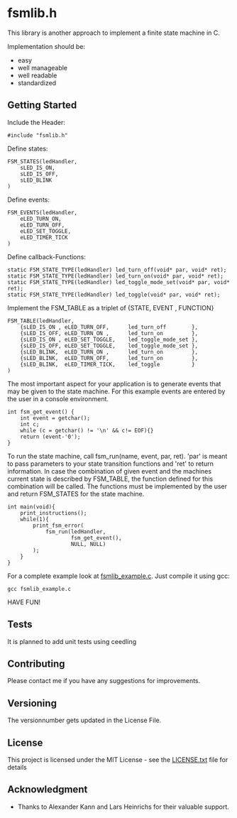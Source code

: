 # fsmlib.h

This library is another approach to implement a finite state machine in C. 

Implementation should be:
 - easy
 - well manageable
 - well readable
 - standardized

## Getting Started

Include the Header:
```
#include "fsmlib.h"
```

Define states:
```
FSM_STATES(ledHandler,
    sLED_IS_ON,
    sLED_IS_OFF,
    sLED_BLINK
)
```

Define events:
```
FSM_EVENTS(ledHandler,
    eLED_TURN_ON,
    eLED_TURN_OFF,
    eLED_SET_TOGGLE,
    eLED_TIMER_TICK
)
```

Define callback-Functions:
```
static FSM_STATE_TYPE(ledHandler) led_turn_off(void* par, void* ret);
static FSM_STATE_TYPE(ledHandler) led_turn_on(void* par, void* ret);
static FSM_STATE_TYPE(ledHandler) led_toggle_mode_set(void* par, void* ret);
static FSM_STATE_TYPE(ledHandler) led_toggle(void* par, void* ret);
```

Implement the FSM_TABLE as a triplet of {STATE, EVENT , FUNCTION}
```
FSM_TABLE(ledHandler,
    {sLED_IS_ON , eLED_TURN_OFF,      led_turn_off        },
    {sLED_IS_OFF, eLED_TURN_ON ,      led_turn_on         },
    {sLED_IS_ON , eLED_SET_TOGGLE,    led_toggle_mode_set },
    {sLED_IS_OFF, eLED_SET_TOGGLE,    led_toggle_mode_set },
    {sLED_BLINK,  eLED_TURN_ON ,      led_turn_on         },
    {sLED_BLINK,  eLED_TURN_OFF,      led_turn_on         },
    {sLED_BLINK,  eLED_TIMER_TICK,    led_toggle          }
)
```

The most important aspect for your application is to generate events that may be given to the state machine. For this example events are entered by the user in a console environment.
```
int fsm_get_event() {
    int event = getchar();    
    int c;
    while (c = getchar() != '\n' && c!= EOF){}    
    return (event-'0');
}
```

To run the state machine, call fsm_run(name, event, par, ret). 'par' is meant to pass parameters to your state transition functions and 'ret' to return information. In case the combination of given event and the machines current state is described by FSM_TABLE, the function defined for this combination will be called. The functions must be implemented by the user and return FSM_STATES for the state machine.

```
int main(void){
    print_instructions();
    while(1){
        print_fsm_error(  
            fsm_run(ledHandler, 
                    fsm_get_event(), 
                    NULL, NULL)
        );
    }
}
```

For a complete example look at [fsmlib_example.c](fsmlib_example.c). Just compile it using gcc:

```
gcc fsmlib_example.c
```

HAVE FUN!

## Tests

It is planned to add unit tests using ceedling 

## Contributing

Please contact me if you have any suggestions for improvements.

## Versioning

The versionnumber gets updated in the License File.

## License

This project is licensed under the MIT License - see the [LICENSE.txt](LICENSE.txt) file for details

## Acknowledgment

* Thanks to Alexander Kann and Lars Heinrichs for their valuable support. 
